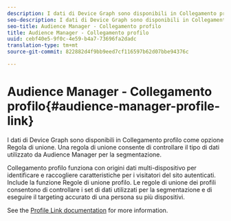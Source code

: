 ```yaml
---
description: I dati di Device Graph sono disponibili in Collegamento profilo come opzione Regola di unione. Una regola di unione consente di controllare il tipo di dati utilizzato da Audience Manager per la segmentazione.
seo-description: I dati di Device Graph sono disponibili in Collegamento profilo come opzione Regola di unione. Una regola di unione consente di controllare il tipo di dati utilizzato da Audience Manager per la segmentazione.
seo-title: Audience Manager - Collegamento profilo
title: Audience Manager - Collegamento profilo
uuid: cebf40e5-9f0c-4e59-b4a7-73696fa2dadc
translation-type: tm+mt
source-git-commit: 822882d4f9bb9eed7cf116597b62d07bbe94376c

---
```



# Audience Manager - Collegamento profilo{#audience-manager-profile-link}

I dati di Device Graph sono disponibili in Collegamento profilo come opzione Regola di unione. Una regola di unione consente di controllare il tipo di dati utilizzato da Audience Manager per la segmentazione.

Collegamento profilo funziona con origini dati multi-dispositivo per identificare e raccogliere caratteristiche per i visitatori del sito autenticati. Include la funzione Regole di unione profilo. Le regole di unione dei profili consentono di controllare i set di dati utilizzati per la segmentazione e di eseguire il targeting accurato di una persona su più dispositivi.

See the [Profile Link documentation](https://docs.adobe.com/content/help/en/audience-manager/user-guide/features/profile-merge-rules/merge-rules-overview.html) for more information.
